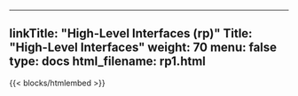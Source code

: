 
---
linkTitle: "High-Level Interfaces (rp)"
Title: "High-Level Interfaces"
weight: 70
menu: false
type: docs
html_filename: rp1.html
---

{{< blocks/htmlembed >}}